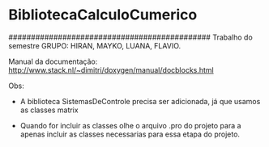 ﻿# BibliotecaCalculoCumerico
#############################################
Trabalho do semestre GRUPO: HIRAN, MAYKO, LUANA, FLAVIO.

Manual da documentação: http://www.stack.nl/~dimitri/doxygen/manual/docblocks.html

Obs: 
+ A biblioteca SistemasDeControle precisa ser adicionada, já que usamos as classes matrix

+ Quando for incluir as classes olhe o arquivo .pro do projeto para a apenas incluir as classes necessarias para essa etapa do projeto.
